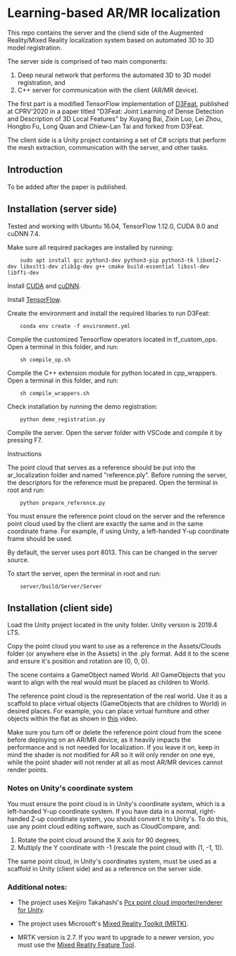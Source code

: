 # Learning-based AR/MR localization

This repo contains the server and the cliend side of the Augmented Reality/Mixed Reality localization system based on automated 3D to 3D model registration.

The server side is comprised of two main components:
1. Deep neural network that performs the automated 3D to 3D model registration, and
2. C++ server for communication with the client (AR/MR device).

The first part is a modified TensorFlow implementation of [D3Feat](https://github.com/XuyangBai/D3Feat), published at CPRV'2020 in a paper titled "D3Feat: Joint Learning of Dense Detection and Description of 3D Local Features" by Xuyang Bai, Zixin Luo, Lei Zhou, Hongbo Fu, Long Quan and Chiew-Lan Tai and forked from D3Feat.

The client side is a Unity project containing a set of C# scripts that perform the mesh extraction, communication with the server, and other tasks.

## Introduction

To be added after the paper is published.

## Installation (server side)

Tested and working with Ubuntu 16.04, TensorFlow 1.12.0, CUDA 9.0 and cuDNN 7.4.

Make sure all required packages are installed by running:

        sudo apt install gcc python3-dev python3-pip python3-tk libxml2-dev libxslt1-dev zlib1g-dev g++ cmake build-essential libssl-dev libffi-dev

Install [CUDA](https://docs.nvidia.com/cuda/cuda-installation-guide-linux/index.html) and [cuDNN](https://docs.nvidia.com/deeplearning/cudnn/install-guide/index.html).

Install [TensorFlow](https://www.tensorflow.org/install/pip).

Create the environment and install the required libaries to run D3Feat:

        conda env create -f environment.yml

Compile the customized Tensorflow operators located in tf_custom_ops. Open a terminal in this folder, and run:

        sh compile_op.sh

Compile the C++ extension module for python located in cpp_wrappers. Open a terminal in this folder, and run:

        sh compile_wrappers.sh

Check installation by running the demo registration:

        python demo_registration.py

Compile the server. Open the server folder with VSCode and compile it by pressing F7.

Instructions

The point cloud that serves as a reference should be put into the ar_localization folder and named "reference.ply". Before running the server, the descriptors for the reference must be prepared. Open the terminal in root and run:

        python prepare_reference.py

You must ensure the reference point cloud on the server and the reference point cloud used by the client are exactly the same and in the same coordinate frame. For example, if using Unity, a left-handed Y-up coordinate frame should be used.

By default, the server uses port 8013. This can be changed in the server source.

To start the server, open the terminal in root and run:

        server/build/Server/Server

## Installation (client side)

Load the Unity project located in the unity folder. Unity version is 2019.4 LTS.

Copy the point cloud you want to use as a reference in the Assets/Clouds folder (or anywhere else in the Assets) in the .ply format. Add it to the scene and ensure it's position and rotation are (0, 0, 0).

The scene contains a GameObject named World. All GameObjects that you want to align with the real would must be placed as children to World. 

The reference point cloud is the representation of the real world. Use it as a scaffold to place virtual objects (GameObjects that are children to World) in desired places. For example, you can place virtual furniture and other objects within the flat as shown in [this](https://www.youtube.com/watch?v=Vght8jJMfv0&) video.

Make sure you turn off or delete the reference point cloud from the scene before deploying on an AR/MR device, as it heavily impacts the performance and is not needed for localization. If you leave it on, keep in mind the shader is not modified for AR so it will only render on one eye, while the point shader will not render at all as most AR/MR devices cannot render points.

### Notes on Unity's coordinate system

You must ensure the point cloud is in Unity's coordinate system, which is a left-handed Y-up coordinate system. If you have data in a normal, right-handed Z-up coordinate system, you should convert it to Unity's. To do this, use any point cloud editing software, such as CloudCompare, and:

1. Rotate the point cloud around the X axis for 90 degrees,
2. Multiply the Y coordinate with -1 (rescale the point cloud with (1, -1, 1)).

The same point cloud, in Unity's coordinates system, must be used as a scaffold in Unity (client side) and as a reference on the server side.

### Additional notes:

* The project uses Keijiro Takahashi's [Pcx point cloud importer/renderer for Unity](https://github.com/keijiro/Pcx).

* The project uses Microsoft's [Mixed Reality Toolkit (MRTK)](https://github.com/microsoft/MixedRealityToolkit-Unity).

* MRTK version is 2.7. If you want to upgrade to a newer version, you must use the [Mixed Reality Feature Tool](https://docs.microsoft.com/en-us/windows/mixed-reality/develop/unity/welcome-to-mr-feature-tool).
